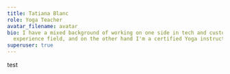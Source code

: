 ```yaml
---
title: Tatiana Blanc
role: Yoga Teacher
avatar_filename: avatar
bio: I have a mixed background of working on one side in tech and customer
  experience field, and on the other hand I'm a certified Yoga instructor.
superuser: true
---
```

test